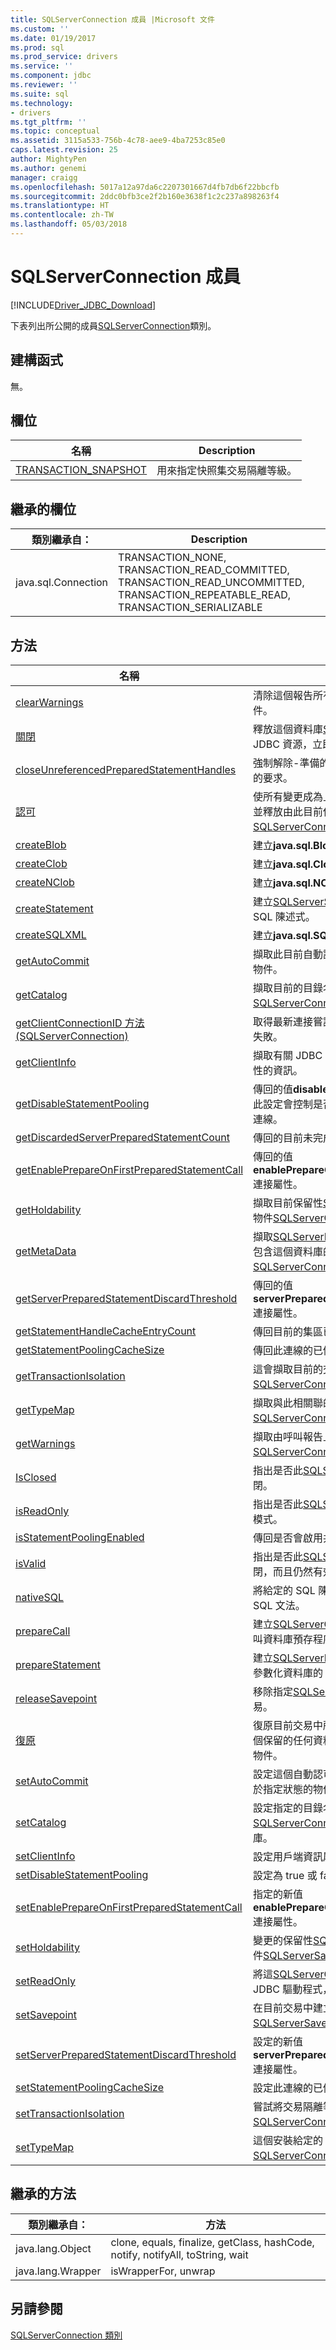 ```yaml
---
title: SQLServerConnection 成員 |Microsoft 文件
ms.custom: ''
ms.date: 01/19/2017
ms.prod: sql
ms.prod_service: drivers
ms.service: ''
ms.component: jdbc
ms.reviewer: ''
ms.suite: sql
ms.technology:
- drivers
ms.tgt_pltfrm: ''
ms.topic: conceptual
ms.assetid: 3115a533-756b-4c78-aee9-4ba7253c85e0
caps.latest.revision: 25
author: MightyPen
ms.author: genemi
manager: craigg
ms.openlocfilehash: 5017a12a97da6c2207301667d4fb7db6f22bbcfb
ms.sourcegitcommit: 2ddc0bfb3ce2f2b160e3638f1c2c237a898263f4
ms.translationtype: HT
ms.contentlocale: zh-TW
ms.lasthandoff: 05/03/2018
---
```

# <a name="sqlserverconnection-members"></a>SQLServerConnection 成員
[!INCLUDE[Driver_JDBC_Download](../../../includes/driver_jdbc_download.md)]

  下表列出所公開的成員[SQLServerConnection](../../../connect/jdbc/reference/sqlserverconnection-class.md)類別。  
  
## <a name="constructors"></a>建構函式  
 無。  
  
## <a name="fields"></a>欄位  
  
|名稱|Description|  
|----------|-----------------|  
|[TRANSACTION_SNAPSHOT](../../../connect/jdbc/reference/transaction-snapshot-field-sqlserverconnection.md)|用來指定快照集交易隔離等級。|  
  
## <a name="inherited-fields"></a>繼承的欄位  
  
|類別繼承自：|Description|  
|---------------------------|-----------------|  
|java.sql.Connection|TRANSACTION_NONE, TRANSACTION_READ_COMMITTED, TRANSACTION_READ_UNCOMMITTED, TRANSACTION_REPEATABLE_READ, TRANSACTION_SERIALIZABLE|  
  
## <a name="methods"></a>方法  
  
|名稱|Description|  
|----------|-----------------|  
|[clearWarnings](../../../connect/jdbc/reference/clearwarnings-method-sqlserverconnection.md)|清除這個報告所有警告[SQLServerConnection](../../../connect/jdbc/reference/sqlserverconnection-class.md)物件。|  
|[關閉](../../../connect/jdbc/reference/close-method-sqlserverconnection.md)|釋放這個資料庫[SQLServerConnection](../../../connect/jdbc/reference/sqlserverconnection-class.md)物件和 JDBC 資源，立即而非等待它們由系統自動釋放。|  
|[closeUnreferencedPreparedStatementHandles](../../../connect/jdbc/reference/closeunreferencedpreparedstatementhandles-method-sqlserverconnection.md)|強制解除-準備的任何未完成捨棄備妥陳述式執行的要求。| 
|[認可](../../../connect/jdbc/reference/commit-method-sqlserverconnection.md)|使所有變更成為上一次認可或回復之後永久狀態，並釋放由此目前保留的任何資料庫鎖定[SQLServerConnection](../../../connect/jdbc/reference/sqlserverconnection-class.md)物件。|  
|[createBlob](../../../connect/jdbc/reference/createblob-method-sqlserverconnection.md)|建立**java.sql.Blob**物件而不將任何資料。|  
|[createClob](../../../connect/jdbc/reference/createclob-method-sqlserverconnection.md)|建立**java.sql.Clob**物件而不將任何資料。|  
|[createNClob](../../../connect/jdbc/reference/createnclob-method-sqlserverconnection.md)|建立**java.sql.NClob**物件而不將任何資料。|  
|[createStatement](../../../connect/jdbc/reference/createstatement-method-sqlserverconnection.md)|建立[SQLServerStatement](../../../connect/jdbc/reference/sqlserverstatement-class.md)物件傳送至資料庫的 SQL 陳述式。|  
|[createSQLXML](../../../connect/jdbc/reference/createsqlxml-method-sqlserverconnection.md)|建立**java.sql.SQLXML**物件而不將任何資料。|  
|[getAutoCommit](../../../connect/jdbc/reference/getautocommit-method-sqlserverconnection.md)|擷取此目前自動認可模式[SQLServerConnection](../../../connect/jdbc/reference/sqlserverconnection-class.md)物件。|  
|[getCatalog](../../../connect/jdbc/reference/getcatalog-method-sqlserverconnection.md)|擷取目前的目錄名稱，這個[SQLServerConnection](../../../connect/jdbc/reference/sqlserverconnection-class.md)物件。|  
|[getClientConnectionID 方法&#40;SQLServerConnection&#41;](../../../connect/jdbc/reference/getclientconnectionid-method-sqlserverconnection.md)|取得最新連接嘗試的連接識別碼，不論嘗試成功或失敗。|  
|[getClientInfo](../../../connect/jdbc/reference/getclientinfo-method-sqlserverconnection.md)|擷取有關 JDBC 驅動程式所支援之用戶端資訊屬性的資訊。|  
|[getDisableStatementPooling](../../../connect/jdbc/reference/getdisablestatementpooling-method-sqlserverconnection.md)|傳回的值**disableStatementPooling**連接屬性。 此設定會控制是否會啟用共用陳述式或不適用於此連線。|
|[getDiscardedServerPreparedStatementCount](../../../connect/jdbc/reference/getdiscardedserverpreparedstatementcount-method-sqlserverconnection.md)|傳回的目前未完成已備妥陳述式取消準備動作。|
|[getEnablePrepareOnFirstPreparedStatementCall](../../../connect/jdbc/reference/getenableprepareonfirstpreparedstatementcall-method-sqlserverconnection.md)|傳回的值**enablePrepareOnFirstPreparedStatementCall**連接屬性。|
|[getHoldability](../../../connect/jdbc/reference/getholdability-method-sqlserverconnection.md)|擷取目前保留性[SQLServerResultSet](../../../connect/jdbc/reference/sqlserverresultset-class.md)建立使用此物件[SQLServerConnection](../../../connect/jdbc/reference/sqlserverconnection-class.md)物件。|  
|[getMetaData](../../../connect/jdbc/reference/getmetadata-method-sqlserverconnection.md)|擷取[SQLServerDatabaseMetaData](../../../connect/jdbc/reference/sqlserverdatabasemetadata-class.md)物件，其中包含這個資料庫的相關中繼資料[SQLServerConnection](../../../connect/jdbc/reference/sqlserverconnection-class.md)物件代表的連接。|  
|[getServerPreparedStatementDiscardThreshold](../../../connect/jdbc/reference/getserverpreparedstatementdiscardthreshold-method-sqlserverconnection.md)|傳回的值**serverPreparedStatementDiscardThreshold**連接屬性。|  
|[getStatementHandleCacheEntryCount](../../../connect/jdbc/reference/getstatementhandlecacheentrycount-method-sqlserverconnection.md)|傳回目前的集區已備妥的陳述式控制代碼數目。|  
|[getStatementPoolingCacheSize](../../../connect/jdbc/reference/getstatementpoolingcachesize-method-sqlserverconnection.md)|傳回此連線的已備妥的陳述式快取大小。|  
|[getTransactionIsolation](../../../connect/jdbc/reference/gettransactionisolation-method-sqlserverconnection.md)|這會擷取目前的交易隔離等級[SQLServerConnection](../../../connect/jdbc/reference/sqlserverconnection-class.md)物件。|  
|[getTypeMap](../../../connect/jdbc/reference/gettypemap-method-sqlserverconnection.md)|擷取與此相關聯的對應物件[SQLServerConnection](../../../connect/jdbc/reference/sqlserverconnection-class.md)物件。|  
|[getWarnings](../../../connect/jdbc/reference/getwarnings-method-sqlserverconnection.md)|擷取由呼叫報告上的第一個警告[SQLServerConnection](../../../connect/jdbc/reference/sqlserverconnection-class.md)物件。|  
|[IsClosed](../../../connect/jdbc/reference/isclosed-method-sqlserverconnection.md)|指出是否此[SQLServerConnection](../../../connect/jdbc/reference/sqlserverconnection-class.md)物件已遭關閉。|  
|[isReadOnly](../../../connect/jdbc/reference/isreadonly-method-sqlserverconnection.md)|指出是否此[SQLServerConnection](../../../connect/jdbc/reference/sqlserverconnection-class.md)物件處於唯讀模式。|  
|[isStatementPoolingEnabled](../../../connect/jdbc/reference/isstatementpoolingenabled-method-sqlserverconnection.md)|傳回是否會啟用共用陳述式或不適用於此連線。|  
|[isValid](../../../connect/jdbc/reference/isvalid-method-sqlserverconnection.md)|指出是否此[SQLServerConnection](../../../connect/jdbc/reference/sqlserverconnection-class.md)物件尚未關閉，而且仍然有效。|  
|[nativeSQL](../../../connect/jdbc/reference/nativesql-method-sqlserverconnection.md)|將給定的 SQL 陳述式轉換成資料庫伺服器的原生 SQL 文法。|  
|[prepareCall](../../../connect/jdbc/reference/preparecall-method-sqlserverconnection.md)|建立[SQLServerCallableStatement](../../../connect/jdbc/reference/sqlservercallablestatement-class.md)物件，以便呼叫資料庫預存程序。|  
|[prepareStatement](../../../connect/jdbc/reference/preparestatement-method-sqlserverconnection.md)|建立[SQLServerPreparedStatement](../../../connect/jdbc/reference/sqlserverpreparedstatement-class.md)物件以傳送參數化資料庫的 SQL 陳述式。|  
|[releaseSavepoint](../../../connect/jdbc/reference/releasesavepoint-method-sqlserverconnection.md)|移除指定[SQLServerSavepoint](../../../connect/jdbc/reference/sqlserversavepoint-class.md)物件從目前的交易。|  
|[復原](../../../connect/jdbc/reference/rollback-method-sqlserverconnection.md)|復原目前交易中所做的所有變更，並釋放目前由這個保留的任何資料庫鎖定[SQLServerConnection](../../../connect/jdbc/reference/sqlserverconnection-class.md)物件。|  
|[setAutoCommit](../../../connect/jdbc/reference/setautocommit-method-sqlserverconnection.md)|設定這個自動認可模式[SQLServerConnection](../../../connect/jdbc/reference/sqlserverconnection-class.md)處於指定狀態的物件。|  
|[setCatalog](../../../connect/jdbc/reference/setcatalog-method-sqlserverconnection.md)|設定指定的目錄名稱來選取這個子[SQLServerConnection](../../../connect/jdbc/reference/sqlserverconnection-class.md)中用來工作的物件的資料庫。|  
|[setClientInfo](../../../connect/jdbc/reference/setclientinfo-method-sqlserverconnection.md)|設定用戶端資訊屬性的值。|  
|[setDisableStatementPooling](../../../connect/jdbc/reference/setdisablestatementpooling-method-sqlserverconnection.md)|設定為 true 或 false 的陳述式集區。|  
|[setEnablePrepareOnFirstPreparedStatementCall](../../../connect/jdbc/reference/setenableprepareonfirstpreparedstatementcall-method-sqlserverconnection.md)|指定的新值**enablePrepareOnFirstPreparedStatementCall**連接屬性。|  
|[setHoldability](../../../connect/jdbc/reference/setholdability-method-sqlserverconnection.md)|變更的保留性[SQLServerResultSet](../../../connect/jdbc/reference/sqlserverresultset-class.md)建立使用此物件[SQLServerSavepoint](../../../connect/jdbc/reference/sqlserversavepoint-class.md)給定的保留性的物件。|  
|[setReadOnly](../../../connect/jdbc/reference/setreadonly-method-sqlserverconnection.md)|將這[SQLServerConnection](../../../connect/jdbc/reference/sqlserverconnection-class.md)在唯讀模式下，當做 JDBC 驅動程式，啟用資料庫最佳化提示的物件。|  
|[setSavepoint](../../../connect/jdbc/reference/setsavepoint-method-sqlserverconnection.md)|在目前交易中建立未命名的儲存點，並傳回新[SQLServerSavepoint](../../../connect/jdbc/reference/sqlserversavepoint-class.md)物件，代表它。|  
|[setServerPreparedStatementDiscardThreshold](../../../connect/jdbc/reference/setserverpreparedstatementdiscardthreshold-method-sqlserverconnection.md)|設定的新值**serverPreparedStatementDiscardThreshold**連接屬性。|  
|[setStatementPoolingCacheSize](../../../connect/jdbc/reference/setstatementpoolingcachesize-method-sqlserverconnection.md)|設定此連線的已備妥的陳述式快取的大小。|  
|[setTransactionIsolation](../../../connect/jdbc/reference/settransactionisolation-method-sqlserverconnection.md)|嘗試將交易隔離等級變更這個[SQLServerConnection](../../../connect/jdbc/reference/sqlserverconnection-class.md)一個指定的物件。|  
|[setTypeMap](../../../connect/jdbc/reference/settypemap-method-sqlserverconnection.md)|這個安裝給定的 TypeMap 物件來當做型別對應[SQLServerConnection](../../../connect/jdbc/reference/sqlserverconnection-class.md)物件。|  
  
## <a name="inherited-methods"></a>繼承的方法  
  
|類別繼承自：|方法|  
|---------------------------|-------------|  
|java.lang.Object|clone, equals, finalize, getClass, hashCode, notify, notifyAll, toString, wait|  
|java.lang.Wrapper|isWrapperFor, unwrap|  
  
## <a name="see-also"></a>另請參閱  
 [SQLServerConnection 類別](../../../connect/jdbc/reference/sqlserverconnection-class.md)  
  
  
